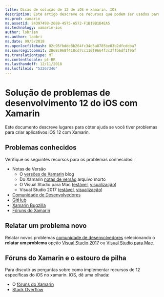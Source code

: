```yaml
---
title: Dicas de solução de 12 de iOS e xamarin. IOS
description: Este artigo descreve os recursos que podem ser usados para solução de problemas durante o desenvolvimento de aplicativos xamarin. IOS. Ele aborda problemas conhecidos, um novo problema e outros recursos de solução de problemas de emissão de relatórios.
ms.prod: xamarin
ms.assetid: 24397498-2688-4575-A572-F1B19B1B4EA5
ms.technology: xamarin-ios
author: lobrien
ms.author: laobri
ms.date: 09/5/2018
ms.openlocfilehash: 02c95fbdde8b264fc34d5a8785be03b2dfcddba7
ms.sourcegitcommit: 2868c968f418cd7cc110f9664f3c3ffb6df1f9af
ms.translationtype: MT
ms.contentlocale: pt-BR
ms.lasthandoff: 12/11/2018
ms.locfileid: "53267346"
---
```

# <a name="troubleshooting-ios-12-development-with-xamarin"></a>Solução de problemas de desenvolvimento 12 do iOS com Xamarin

Este documento descreve lugares para obter ajuda se você tiver problemas para criar aplicativos iOS 12 com Xamarin.

## <a name="known-issues"></a>Problemas conhecidos

Verifique os seguintes recursos para os problemas conhecidos:

- Notas de Versão
    - O [versões de Xamarin](http://releases.xamarin.com/) blog
    - Do Xamarin [notas de versão](https://docs.microsoft.com/xamarin/ios/release-notes/) arquivo morto
    - O Visual Studio para Mac ([estável](https://docs.microsoft.com/visualstudio/releasenotes/vs2017-mac-relnotes), [visualização](https://docs.microsoft.com/visualstudio/releasenotes/vs2017-mac-preview-relnotes))
    - Visual Studio 2017 ([estável](https://docs.microsoft.com/visualstudio/releasenotes/vs2017-relnotes), [visualização](https://docs.microsoft.com/visualstudio/releasenotes/vs2017-preview-relnotes))
- [Comunidade de Desenvolvedores](https://developercommunity.visualstudio.com/search.html)
- [GitHub](https://github.com/xamarin/xamarin-macios/issues)
- [Xamarin Bugzilla](https://bugzilla.xamarin.com/query.cgi?product=iOS)
- [Fóruns do Xamarin](https://forums.xamarin.com/categories/ios)

## <a name="report-a-new-issue"></a>Relatar um problema novo

Relatar novos problemas [comunidade de desenvolvedores](https://developercommunity.visualstudio.com/spaces/8/index.html) selecionando o **relatar um problema** opção [Visual Studio 2017](https://docs.microsoft.com/visualstudio/ide/how-to-report-a-problem-with-visual-studio-2017) ou [Visual Studio para Mac](https://docs.microsoft.com/visualstudio/mac/report-a-problem).

## <a name="xamarin-forums-and-stack-overflow"></a>Fóruns do Xamarin e o estouro de pilha

Para discutir as perguntas sobre como implementar recursos de 12 específicas do iOS no xamarin. IOS, dê uma olhada:

- O [fóruns do Xamarin](http://forums.xamarin.com/categories/ios)
- [Stack Overflow](http://stackoverflow.com/search?tab=newest&q=xamarin)
